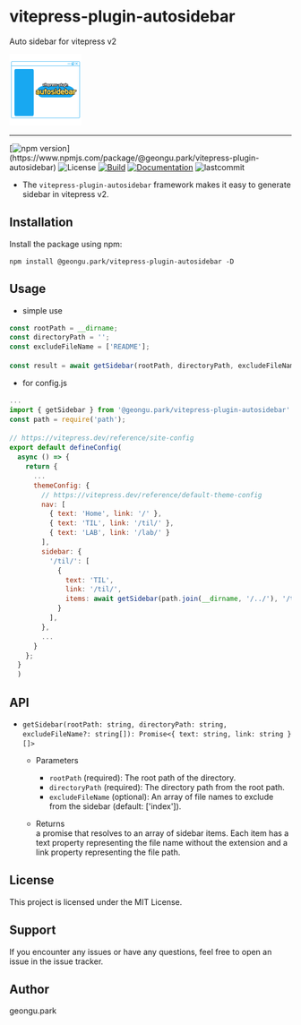 # vitepress-plugin-autosidebar
Auto sidebar for vitepress v2

![logo_long](./logo.png)
***
[![npm version](https://img.shields.io/npm/v/@geongu.park/vitepress-plugin-autosidebar?color=#4fc08d&style=flat-square')](https://www.npmjs.com/package/@geongu.park/vitepress-plugin-autosidebar)
![License](https://camo.githubusercontent.com/890acbdcb87868b382af9a4b1fac507b9659d9bf/68747470733a2f2f696d672e736869656c64732e696f2f62616467652f6c6963656e73652d4d49542d626c75652e737667)
[![Build](https://github.com/geongupark/vitepress-plugin-autosidebar/workflows/Deploy/badge.svg)](https://github.com/geongupark/vitepress-plugin-autosidebar/actions/workflows/deploy.yml)
[![Documentation](https://img.shields.io/badge/ref-Documentation-blue)](https://github.com/geongupark/vitepress-plugin-autosidebar/blob/main/README.md)
![lastcommit](https://img.shields.io/github/last-commit/geongupark/vitepress-plugin-autosidebar)
* The `vitepress-plugin-autosidebar` framework makes it easy to generate sidebar in vitepress v2.

## Installation

Install the package using npm:

```shell
npm install @geongu.park/vitepress-plugin-autosidebar -D
```

## Usage
* simple use
```ts
const rootPath = __dirname;
const directoryPath = '';
const excludeFileName = ['README'];

const result = await getSidebar(rootPath, directoryPath, excludeFileName);
```

* for config.js
```js
...
import { getSidebar } from '@geongu.park/vitepress-plugin-autosidebar'
const path = require('path');

// https://vitepress.dev/reference/site-config
export default defineConfig(
  async () => {
    return {
      ...
      themeConfig: {
        // https://vitepress.dev/reference/default-theme-config
        nav: [
          { text: 'Home', link: '/' },
          { text: 'TIL', link: '/til/' },
          { text: 'LAB', link: '/lab/' }
        ],
        sidebar: {
          '/til/': [
            {
              text: 'TIL',
              link: '/til/',
              items: await getSidebar(path.join(__dirname, '/../'), '/til/'),
            }
          ],
        },
        ...
      }
    };
  }
  )
```

## API
* `getSidebar(rootPath: string, directoryPath: string, excludeFileName?: string[]): Promise<{ text: string, link: string }[]>`
  * Parameters
    * `rootPath` (required): The root path of the directory.
    * `directoryPath` (required): The directory path from the root path.
    * `excludeFileName` (optional): An array of file names to exclude from the sidebar (default: ['index']).

  * Returns  
    a promise that resolves to an array of sidebar items. Each item has a text property representing the file name without the extension and a link property representing the file path.

## License
This project is licensed under the MIT License.

## Support
If you encounter any issues or have any questions, feel free to open an issue in the issue tracker.

## Author
geongu.park
